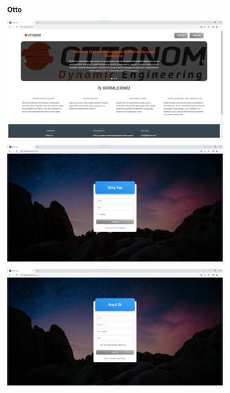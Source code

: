 ### Otto

![](https://github.com/edadural/otto/blob/master/img/1.png)

![](https://github.com/edadural/otto/blob/master/img/3.png)

![](https://github.com/edadural/otto/blob/master/img/4.png)
